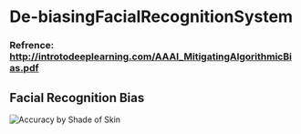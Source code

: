 # De-biasingFacialRecognitionSystem
### Refrence: http://introtodeeplearning.com/AAAI_MitigatingAlgorithmicBias.pdf

## Facial Recognition Bias
![Accuracy by Shade of Skin](https://miro.medium.com/max/1400/1*xOJ3mjjsIfud7GPS7XNJIQ.png)

